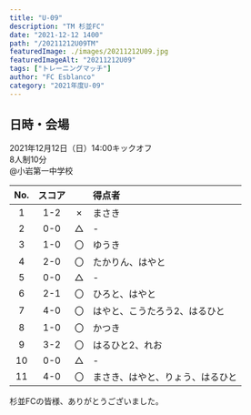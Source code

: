 ```yaml
---
title: "U-09"
description: "TM 杉並FC"
date: "2021-12-12 1400"
path: "/20211212U09TM"
featuredImage: ./images/20211212U09.jpg
featuredImageAlt: "20211212U09"
tags: ["トレーニングマッチ"]
author: "FC Esblanco"
category: "2021年度U-09"
---
```


## 日時・会場

2021年12月12日（日）14:00キックオフ<br>
8人制10分<br>
@小岩第一中学校

| No.| スコア |   | 得点者  |
|:--:|:------:|:-:|:--------|
| 1  | 1-2 | × |まさき|
| 2  | 0-0 | △ |-|
| 3  | 1-0 | 〇 |ゆうき|
| 4  | 2-0 | 〇 |たかりん、はやと|
| 5  | 0-0 | △ |-|
| 6  | 2-1 | 〇 |ひろと、はやと|
| 7  | 4-0 | 〇 |はやと、こうたろう2、はるひと|
| 8  | 1-0 | 〇 |かつき|
| 9  | 3-2 | 〇 |はるひと2、れお|
| 10 | 0-0 | △ |-|
| 11 | 4-0 | 〇 |まさき、はやと、りょう、はるひと|

杉並FCの皆様、ありがとうございました。